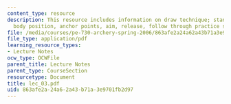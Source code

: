 ```yaml
---
content_type: resource
description: This resource includes information on draw technique; stance, arm and
  body position, anchor points, aim, release, follow through practice shooting.
file: /media/courses/pe-730-archery-spring-2006/863afe2a24a62a43b71a3e9701fb2d97_lec_03.pdf
file_type: application/pdf
learning_resource_types:
- Lecture Notes
ocw_type: OCWFile
parent_title: Lecture Notes
parent_type: CourseSection
resourcetype: Document
title: lec_03.pdf
uid: 863afe2a-24a6-2a43-b71a-3e9701fb2d97
---
```

